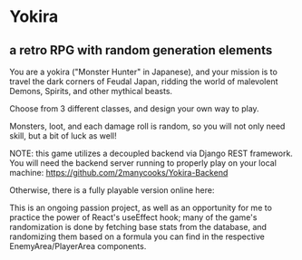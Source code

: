 # Yokira

## a retro RPG with random generation elements

You are a yokira ("Monster Hunter" in Japanese), and your mission is to travel the dark corners of Feudal Japan, ridding the world of malevolent Demons, Spirits, and other mythical beasts.

Choose from 3 different classes, and design your own way to play.

Monsters, loot, and each damage roll is random, so you will not only need skill, but a bit of luck as well!

NOTE: this game utilizes a decoupled backend via Django REST framework. You will need the backend server running to properly play on your local machine: https://github.com/2manycooks/Yokira-Backend

Otherwise, there is a fully playable version online here:

This is an ongoing passion project, as well as an opportunity for me to practice the power of React's useEffect hook; many of the game's randomization is done by fetching base stats from the database, and randomizing them based on a formula you can find in the respective EnemyArea/PlayerArea components.